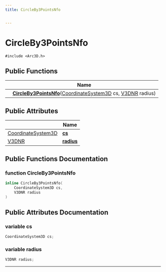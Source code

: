 ```yaml
---
title: CircleBy3PointsNfo


---
```


# CircleBy3PointsNfo






`#include <Arc3D.h>`















## Public Functions

|                | Name           |
| -------------- | -------------- |
|  | **[CircleBy3PointsNfo](https://github.com/devel0/iot-sci/tree/main/data/api/Classes/struct_circle_by3_points_nfo.md#function-circleby3pointsnfo)**([CoordinateSystem3D](https://github.com/devel0/iot-sci/tree/main/data/api/Classes/class_coordinate_system3_d.md) cs, [V3DNR](https://github.com/devel0/iot-sci/tree/main/data/api/Files/_vector3_d_8h.md#define-v3dnr) radius)  |




## Public Attributes

|                | Name           |
| -------------- | -------------- |
| [CoordinateSystem3D](https://github.com/devel0/iot-sci/tree/main/data/api/Classes/class_coordinate_system3_d.md) | **[cs](https://github.com/devel0/iot-sci/tree/main/data/api/Classes/struct_circle_by3_points_nfo.md#variable-cs)**  |
| [V3DNR](https://github.com/devel0/iot-sci/tree/main/data/api/Files/_vector3_d_8h.md#define-v3dnr) | **[radius](https://github.com/devel0/iot-sci/tree/main/data/api/Classes/struct_circle_by3_points_nfo.md#variable-radius)**  |

















## Public Functions Documentation

### function CircleBy3PointsNfo

```cpp
inline CircleBy3PointsNfo(
    CoordinateSystem3D cs,
    V3DNR radius
)
```

































## Public Attributes Documentation

### variable cs

```cpp
CoordinateSystem3D cs;
```





























### variable radius

```cpp
V3DNR radius;
```

































-------------------------------

